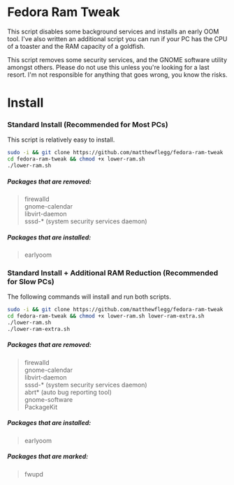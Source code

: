 # Fedora Ram Tweak
This script disables some background services and installs an early OOM tool. I've also written an additional script you can run if your PC has the
CPU of a toaster and the RAM capacity of a goldfish.

This script removes some security services, and the GNOME software utility amongst others. Please do not use this unless you're looking for a last resort. I'm not responsible for anything that goes wrong, you know the risks.

# Install
### Standard Install (Recommended for Most PCs)
This script is relatively easy to install.
```bash
sudo -i && git clone https://github.com/matthewflegg/fedora-ram-tweak
cd fedora-ram-tweak && chmod +x lower-ram.sh
./lower-ram.sh
```
##### Packages that are removed:
> firewalld<br>
> gnome-calendar<br>
> libvirt-daemon<br>
> sssd-* (system security services daemon)<br>

##### Packages that are installed:
> earlyoom

### Standard Install + Additional RAM Reduction (Recommended for Slow PCs)
The following commands will install and run both scripts.
```bash
sudo -i && git clone https://github.com/matthewflegg/fedora-ram-tweak
cd fedora-ram-tweak && chmod +x lower-ram.sh lower-ram-extra.sh
./lower-ram.sh
./lower-ram-extra.sh
```
##### Packages that are removed:
> firewalld<br>
> gnome-calendar<br>
> libvirt-daemon<br>
> sssd-* (system security services daemon)<br>
> abrt* (auto bug reporting tool)<br>
> gnome-software<br>
> PackageKit<br>

##### Packages that are installed:
> earlyoom

##### Packages that are marked:
> fwupd
